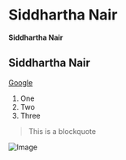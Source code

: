# Siddhartha Nair

**Siddhartha Nair**

## Siddhartha Nair

[Google](https://www.google.com)

1. One
2. Two
3. Three

> This is a blockquote

![Image](https://images.squarespace-cdn.com/content/v1/55cfb535e4b061baebe310df/1587472623697-IC8B3J3ZIZI0AMIE7U8G/sky+photo+for+website+home+page.jpeg?format=2500w)
